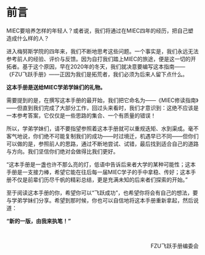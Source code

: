 # 前言
MIEC要培养怎样的年轻人？或者说，我们将通过在MIEC四年的经历，把自己塑造成什么样的人？

进入梅努斯学院的四年来，我们不断地思考这些问题。一个事实是，我们永远无法参考前人的经验、评价与反馈。因为自打我们踏上MIEC的旅途，便是这一切的开拓者。基于这个原因，早在2020年的冬天，我们就决意要编写这本指南——《FZU飞跃手册》——正因为我们是拓荒者，我们必须为后来人留下点什么。

**这本手册是送给MIEC学弟学妹们的礼物。**

需要提到的是，在撰写这本手册的最开始，我们把它命名为——《MIEC修读指南》——但直到我们完成了大部分工作，回过头来看时，我们才意识到：这绝不应该是一本参考答案，它仅仅是一些思路的集合、一个有质量的错误！

所以，学弟学妹们，请不要指望参照着这本手册就可以重规迭矩、水到渠成。毫不客气地说，你们绝不可能复制我们的成功——时过境迁，机遇早已不同——但你们可以做的是，参照前人的思路，通过不断地尝试、试错，最后找到适合自己的道路与方向。我们坚信你们绝对会做得比我们更好。

“这本手册是一盏也许不那么亮的灯，低语中告诉后来者大学的某种可能性；这本手册是一支接力棒，希望它能在往后每一届MIEC学子的手中拿稳、传好；这本手册不仅是前辈们历尽千帆的精彩总结，更是充满未知的后来者们探索的开始。”

至于阅读这本手册的你，希望你可以“飞跃成功”，也希望你将会有自己的想法，要与学弟学妹们分享。希望到那时候，你也可以自信地将这本手册重新拿起，然后说道：

**“新的一版，由我来执笔！”**

<br>

<p align="right">FZU飞跃手册编委会</p>


